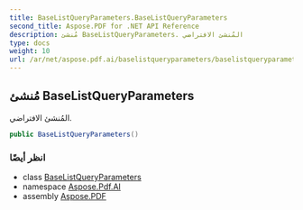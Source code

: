 ```yaml
---
title: BaseListQueryParameters.BaseListQueryParameters
second_title: Aspose.PDF for .NET API Reference
description: مُنشئ BaseListQueryParameters. المُنشئ الافتراضي
type: docs
weight: 10
url: /ar/net/aspose.pdf.ai/baselistqueryparameters/baselistqueryparameters/
---
```

## مُنشئ BaseListQueryParameters

المُنشئ الافتراضي.

```csharp
public BaseListQueryParameters()
```

### انظر أيضًا

* class [BaseListQueryParameters](../)
* namespace [Aspose.Pdf.AI](../../../aspose.pdf.ai/)
* assembly [Aspose.PDF](../../../)